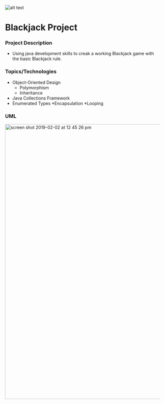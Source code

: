 ![alt text](https://i.ytimg.com/vi/-9YGKFdP6sY/hqdefault.jpg)

# Blackjack Project

### Project Description
* Using java development skills to creak a working Blackjack game with the basic Blackjack rule.


### Topics/Technologies
* Object-Oriented Design
  * Polymorphism
  * Inheritance
* Java Collections Framework
* Enumerated Types
*Encapsulation
*Looping

### UML

<img width="893" alt="screen shot 2019-02-02 at 12 45 26 pm" src="https://user-images.githubusercontent.com/46075563/52168553-d2a7ef00-26e8-11e9-86c7-2b25e60cf1cd.png">
